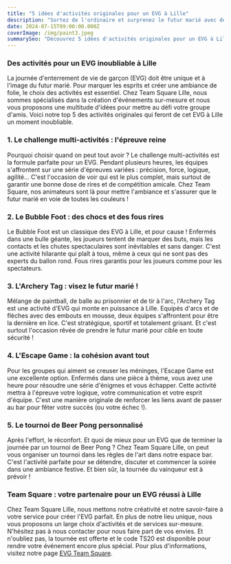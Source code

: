 ```yaml
---
title: "5 idées d'activités originales pour un EVG à Lille"
description: "Sortez de l'ordinaire et surprenez le futur marié avec des activités d'EVG uniques et mémorables. Team Square Lille vous livre ses meilleures idées."
date: 2024-07-15T09:00:00.000Z
coverImage: /img/paint3.jpeg
summarySeo: "Découvrez 5 idées d'activités originales pour un EVG à Lille avec Team Square : défis sportifs, jeux d'énigmes, et plus encore pour une journée de folie."
---
```


### Des activités pour un EVG inoubliable à Lille

La journée d'enterrement de vie de garçon (EVG) doit être unique et à l'image du futur marié. Pour marquer les esprits et créer une ambiance de folie, le choix des activités est essentiel. Chez Team Square Lille, nous sommes spécialisés dans la création d'événements sur-mesure et nous vous proposons une multitude d'idées pour mettre au défi votre groupe d'amis. Voici notre top 5 des activités originales qui feront de cet EVG à Lille un moment inoubliable.

### 1. Le challenge multi-activités : l'épreuve reine

Pourquoi choisir quand on peut tout avoir ? Le challenge multi-activités est la formule parfaite pour un EVG. Pendant plusieurs heures, les équipes s'affrontent sur une série d'épreuves variées : précision, force, logique, agilité... C'est l'occasion de voir qui est le plus complet, mais surtout de garantir une bonne dose de rires et de compétition amicale. Chez Team Square, nos animateurs sont là pour mettre l'ambiance et s'assurer que le futur marié en voie de toutes les couleurs !

### 2. Le Bubble Foot : des chocs et des fous rires

Le Bubble Foot est un classique des EVG à Lille, et pour cause ! Enfermés dans une bulle géante, les joueurs tentent de marquer des buts, mais les contacts et les chutes spectaculaires sont inévitables et sans danger. C'est une activité hilarante qui plaît à tous, même à ceux qui ne sont pas des experts du ballon rond. Fous rires garantis pour les joueurs comme pour les spectateurs.

### 3. L'Archery Tag : visez le futur marié !

Mélange de paintball, de balle au prisonnier et de tir à l'arc, l'Archery Tag est une activité d'EVG qui monte en puissance à Lille. Equipés d'arcs et de flèches avec des embouts en mousse, deux équipes s'affrontent pour être la dernière en lice. C'est stratégique, sportif et totalement grisant. Et c'est surtout l'occasion rêvée de prendre le futur marié pour cible en toute sécurité !

### 4. L'Escape Game : la cohésion avant tout

Pour les groupes qui aiment se creuser les méninges, l'Escape Game est une excellente option. Enfermés dans une pièce à thème, vous avez une heure pour résoudre une série d'énigmes et vous échapper. Cette activité mettra à l'épreuve votre logique, votre communication et votre esprit d'équipe. C'est une manière originale de renforcer les liens avant de passer au bar pour fêter votre succès (ou votre échec !).

### 5. Le tournoi de Beer Pong personnalisé

Après l'effort, le réconfort. Et quoi de mieux pour un EVG que de terminer la journée par un tournoi de Beer Pong ? Chez Team Square Lille, on peut vous organiser un tournoi dans les règles de l'art dans notre espace bar. C'est l'activité parfaite pour se détendre, discuter et commencer la soirée dans une ambiance festive. Et bien sûr, la tournée du vainqueur est à prévoir !

### Team Square : votre partenaire pour un EVG réussi à Lille

Chez Team Square Lille, nous mettons notre créativité et notre savoir-faire à votre service pour créer l'EVG parfait. En plus de notre lieu unique, nous vous proposons un large choix d'activités et de services sur-mesure. N'hésitez pas à nous contacter pour nous faire part de vos envies. Et n'oubliez pas, la tournée est offerte et le code TS20 est disponible pour rendre votre événement encore plus spécial. Pour plus d'informations, visitez notre page [EVG Team Square](https://team-square.fr/packTeamSquare/evg/).

